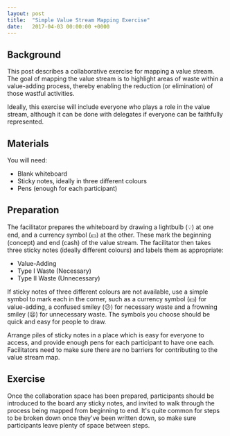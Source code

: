 ```yaml
---
layout: post
title:  "Simple Value Stream Mapping Exercise"
date:   2017-04-03 00:00:00 +0000
---
```


Background
--

This post describes a collaborative exercise for mapping a value stream.  The goal of mapping the value stream is to highlight areas of waste within a value-adding process, thereby enabling the reduction (or elimination) of those wastful activities.

Ideally, this exercise will include everyone who plays a role in the value stream, although it can be done with delegates if everyone can be faithfully represented.

Materials
--

You will need:

- Blank whiteboard
- Sticky notes, ideally in three different colours
- Pens (enough for each participant)

Preparation
--

The facilitator prepares the whiteboard by drawing a lightbulb (:bulb:) at one end, and a currency symbol (:dollar:) at the other.  These mark the beginning (concept) and end (cash) of the value stream.  The facilitator then takes three sticky notes (ideally different colours) and labels them as appropriate:

- Value-Adding
- Type I Waste (Necessary)
- Type II Waste (Unnecessary)

If sticky notes of three different colours are not available, use a simple symbol to mark each in the corner, such as a currency symbol (:dollar:) for value-adding, a confused smiley (:confused:) for necessary waste and a frowning smiley (:frowning:) for unnecessary waste.  The symbols you choose should be quick and easy for people to draw.

Arrange piles of sticky notes in a place which is easy for everyone to access, and provide enough pens for each participant to have one each.  Facilitators need to make sure there are no barriers for contributing to the value stream map.

Exercise
--

Once the collaboration space has been prepared, participants should be introduced to the board any sticky notes, and invited to walk through the process being mapped from beginning to end.  It's quite common for steps to be broken down once they've been written down, so make sure participants leave plenty of space between steps.
